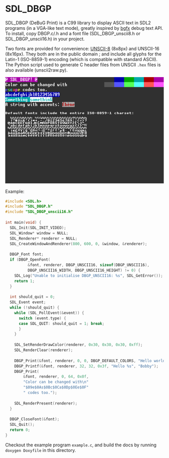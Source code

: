 # SDL_DBGP

SDL_DBGP (DeBuG Print) is a C99 library to display ASCII text in SDL2 programs (in a VGA-like text mode), greatly inspired by [bgfx](https://github.com/bkaradzic/bgfx) debug text API. To install, copy DBGP.c/.h and a font file (SDL_DBGP_unscii8.h or SDL_DBGP_unscii16.h) in your project.

Two fonts are provided for convenience: [UNSCII-8](https://github.com/viznut/unscii) (8x8px) and UNSCII-16 (8x16px). They both are in the public domain ; and include all glyphs for the Latin-1 (ISO-8859-1) encoding (which is compatible with standard ASCII). The Python script used to generate C header files from UNSCII `.hex` files is also available (unscii2raw.py).

![screenshot](screenshot.png)

Example:

```c
#include <SDL.h>
#include "SDL_DBGP.h"
#include "SDL_DBGP_unscii16.h"

int main(void) {
  SDL_Init(SDL_INIT_VIDEO);
  SDL_Window* window = NULL;
  SDL_Renderer* renderer = NULL;
  SDL_CreateWindowAndRenderer(800, 600, 0, &window, &renderer);

  DBGP_Font font;
  if (DBGP_OpenFont(
          &font, renderer, DBGP_UNSCII16, sizeof(DBGP_UNSCII16),
          DBGP_UNSCII16_WIDTH, DBGP_UNSCII16_HEIGHT) != 0) {
    SDL_Log("Unable to initialise DBGP_UNSCII16: %s", SDL_GetError());
    return 1;
  }

  int should_quit = 0;
  SDL_Event event;
  while (!should_quit) {
    while (SDL_PollEvent(&event)) {
      switch (event.type) {
      case SDL_QUIT: should_quit = 1; break;
      }
    }

    SDL_SetRenderDrawColor(renderer, 0x30, 0x30, 0x30, 0xff);
    SDL_RenderClear(renderer);

    DBGP_Print(&font, renderer, 0, 0, DBGP_DEFAULT_COLORS, "Hello world!");
    DBGP_Printf(&font, renderer, 32, 32, 0x3f, "Hello %s", "Bobby");
    DBGP_Print(
        &font, renderer, 0, 64, 0x0f,
        "Color can be changed with\n"
        "$09e$0As$0Bc$0Ca$0Dp$0Ee$0F"
        " codes too.");

    SDL_RenderPresent(renderer);
  }

  DBGP_CloseFont(&font);
  SDL_Quit();
  return 0;
}
```

Checkout the example program `example.c`, and build the docs by running `doxygen Doxyfile` in this directory.
